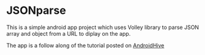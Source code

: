 # JSONparse

This is a simple android app project which uses Volley library to parse JSON array and object from a URL to diplay on the app.

The app is a follow along of the tutorial posted on [AndroidHive](http://www.androidhive.info/2014/09/android-json-parsing-using-volley/)

